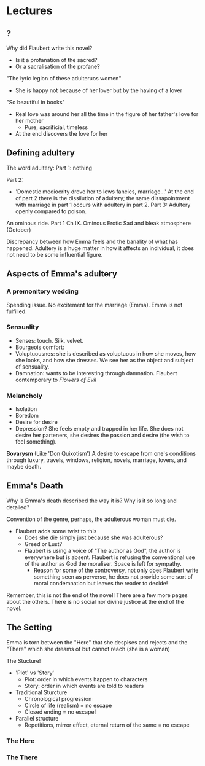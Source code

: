 # Lectures
## ?
Why did Flaubert write this novel?
- Is it a profanation of the sacred?
- Or a sacralisation of the profane?

"The lyric legion of these adulteruos women"
- She is happy not because of her lover but by the having of a lover

"So beautiful in books"
- Real love was around her all the time in the figure of her father's love for her mother
	- Pure, sacrificial, timeless
- At the end discovers the love for her

## Defining adultery
The word adultery:
Part 1: nothing

Part 2:
- 'Domestic mediocrity drove her to lews fancies, marriage...'
At the end of part 2 there is the dissilution of adultery; the same dissapointment with marriage in part 1 occurs with adultery in part 2.
Part 3:
Adultery openly compared to poison.

An ominous ride. Part 1 Ch IX.
Ominous
Erotic
Sad and bleak atmosphere (October)

Discrepancy between how Emma feels and the banality of what has happened.
Adultery is a huge matter in how it affects an individual, it does not need to be some influential figure.

## Aspects of Emma's adultery
### A premonitory wedding
Spending issue. No excitement for the marriage (Emma). Emma is not fulfilled.

### Sensuality
- Senses: touch. Silk, velvet.
- Bourgeois comfort: 
- Voluptuousnes: she is described as voluptuous in how she moves, how she looks, and how she dresses. We see her as the object and subject of sensuality.
- Damnation: wants to be interesting through damnation. Flaubert contemporary to *Flowers of Evil*
### Melancholy
- Isolation
- Boredom
- Desire for desire
- Depression?
She feels empty and trapped in her life. She does not desire her parteners, she desires the passion and desire (the wish to feel something). 

**Bovarysm** (Like 'Don Quixotism')
A desire to escape from one's conditions through luxury, travels, windows, religion, novels, marriage, lovers, and maybe death.

## Emma's Death
Why is Emma's death described the way it is? Why is it so long and detailed?

Convention of the genre, perhaps, the adulterous woman must die.
- Flaubert adds some twist to this
	- Does she die simply just because she was adulterous?
	- Greed or Lust?
	- Flaubert is using a voice of "The author as God", the author is everywhere but is absent. Flaubert is refusing the conventional use of the author as God the moraliser. Space is left for sympathy.
		- Reason for some of the controversy, not only does Flaubert write something seen as perverse, he does not provide some sort of moral condemnation but leaves the reader to decide!

Remember, this is not the end of the novel!
There are a few more pages about the others.
There is no social nor divine justice at the end of the novel.

## The Setting
Emma is torn between the "Here" that she despises and rejects and the "There" which she dreams of but cannot reach (she is a woman)

The Stucture!
- 'Plot' vs 'Story'
	- Plot: order in which events happen to characters
	- Story: order in which events are told to readers
- Traditional Sturcture
	- Chronological progression
	- Circle of life (realism) = no escape
	- Closed ending = no escape!
- Parallel structure
	- Repetitions, mirror effect, eternal return of the same = no escape

### The Here
### The There

